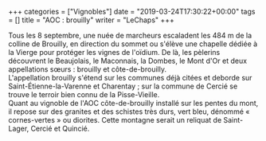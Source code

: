 +++
categories = ["Vignobles"]
date = "2019-03-24T17:30:22+00:00"
tags = [] 
title = "AOC : brouilly"
writer = "LeChaps"
+++

Tous les 8 septembre, une nuée de marcheurs escaladent les 484 m de la colline de Brouilly, en direction du sommet ou s'élève une chapelle dédiée à la Vierge pour protéger les vignes de l'oïdium. De là, les pèlerins découvrent le Beaujolais, le Maconnais, la Dombes, le Mont d'Or et deux appellations sœurs : brouilly et côte-de-brouilly.  
L'appellation brouilly s'étend sur les communes déjà citées et deborde sur Saint-Étienne-la-Varenne et Charentay ; sur la commune de Cercié se trouve le terroir bien connu de la Pisse-Vieille.  
Quant au vignoble de l'AOC côte-de-brouilly installé sur les pentes du mont, il repose sur des granites et des schistes très durs, vert bleu, dénommé « cornes-vertes » ou diorites. Cette montagne serait un reliquat de Saint-Lager, Cercié et Quincié.

